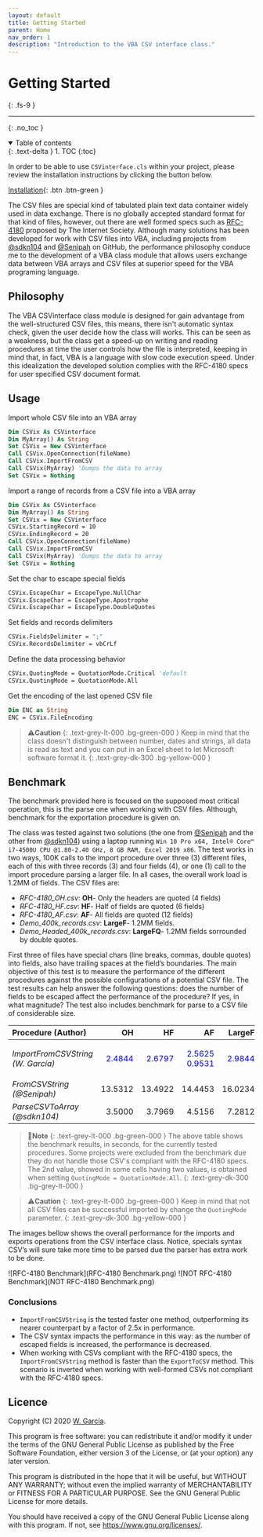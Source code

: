 ```yaml
---
layout: default
title: Getting Started
parent: Home
nav_order: 1
description: "Introduction to the VBA CSV interface class."
---
```


# Getting Started
{: .fs-9 }

---

{: .no_toc }

<details open markdown="block">
  <summary>
    Table of contents
  </summary>
  {: .text-delta }
1. TOC
{:toc}
</details>

In order to be able to use `CSVinterface.cls` within your project, please review the installation instructions by clicking the button below.

[Installation](https://ws-garcia.github.io/VBA-CSV-interface/home/installation.html){: .btn .btn-green }

The CSV files are special kind of tabulated plain text data container widely used in data exchange. There is no globally accepted standard format for that kind of files, however, out there are well formed specs such as [RFC-4180](https://www.ietf.org/rfc/rfc4180.txt) proposed by The Internet Society.
Although many solutions has been developed for work with CSV files into VBA, including projects from [@sdkn104](https://github.com/sdkn104/VBA-CSV) and [@Senipah](https://github.com/Senipah/VBA-Better-Array) on GitHub, the performance philosophy conduce me to the development of a VBA class module that allows users exchange data between VBA arrays and CSV files at superior speed for the VBA programing language.

## Philosophy
The VBA CSVinterface class module is designed for gain advantage from the well-structured CSV files, this means, there isn't automatic syntax check, given the user decide how the class will works. This can be seen as a weakness, but the class get a speed-up on writing and reading procedures at time the user controls how the file is interpreted, keeping in mind that, in fact, VBA is a language with slow code execution speed. Under this idealization the developed solution complies with the RFC-4180 specs for user specified CSV document format.

## Usage
Import whole CSV file into an VBA array

```vb
Dim CSVix As CSVinterface
Dim MyArray() As String
Set CSVix = New CSVinterface
Call CSVix.OpenConnection(fileName)
Call CSVix.ImportFromCSV
Call CSVix(MyArray) 'Dumps the data to array
Set CSVix = Nothing
```

Import a range of records from a CSV file into a VBA array

```vb
Dim CSVix As CSVinterface
Dim MyArray() As String
Set CSVix = New CSVinterface
CSVix.StartingRecord = 10
CSVix.EndingRecord = 20
Call CSVix.OpenConnection(fileName)
Call CSVix.ImportFromCSV
Call CSVix(MyArray) 'Dumps the data to array
Set CSVix = Nothing
```

Set the char to escape special fields

```vb
CSVix.EscapeChar = EscapeType.NullChar
CSVix.EscapeChar = EscapeType.Apostrophe
CSVix.EscapeChar = EscapeType.DoubleQuotes
```

Set fields and records delimiters

```vb
CSVix.FieldsDelimiter = ";"
CSVix.RecordsDelimiter = vbCrLf
```

Define the data processing behavior

```vb
CSVix.QuotingMode = QuotationMode.Critical 'default
CSVix.QuotingMode = QuotationMode.All
```

Get the encoding of the last opened CSV file

```vb
Dim ENC as String
ENC = CSVix.FileEncoding
```

>⚠️**Caution**
>{: .text-grey-lt-000 .bg-green-000 }
>Keep in mind that the class doesn't distinguish between number, dates and strings, all data is read as text and you can put in an Excel sheet to let Microsoft software format it.
{: .text-grey-dk-300 .bg-yellow-000 }

## Benchmark
The benchmark provided here is focused on the supposed most critical operation, this is the parse one when working with CSV files. Although, benchmark for the exportation procedure is given on. 

The class was tested against two solutions (the one from [@Senipah](https://github.com/Senipah/VBA-Better-Array) and the other from [@sdkn104](https://github.com/sdkn104/VBA-CSV)) using a laptop running `Win 10 Pro x64, Intel® Core™ i7-4500U CPU @1.80-2.40 GHz, 8 GB RAM, Excel 2019 x86`. The test works in two ways, 100K calls to the import procedure over three (3) different files, each of this with three records (3) and four fields (4), or one (1) call to the import procedure parsing a larger file. In all cases, the overall work load is 1.2MM of fields. The CSV files are:
* _RFC-4180_OH.csv_: **OH**- Only the headers are quoted (4 fields)
* _RFC-4180_HF.csv_: **HF**- Half of fields are quoted (6 fields)
* _RFC-4180_AF.csv_: **AF**- All fields are quoted (12 fields) 
* *Demo_400k_records.csv*: **LargeF**- 1.2MM fields.
* *Demo_Headed_400k_records.csv*: **LargeFQ**- 1.2MM fields sorrounded by double quotes.

First three of files have special chars (line breaks, commas, double quotes) into fields, also have trailing spaces at the field’s boundaries. The main objective of this test is to measure the performance of the different procedures against the possible configurations of a potential CSV file. The test results can help answer the following questions: does the number of fields to be escaped affect the performance of the procedure? If yes, in what magnitude? The test also includes benchmark for parse to a CSV file of considerable size.

<table>
<thead>
<tr>
<th style="text-align: left;"><strong>Procedure (Author)</strong></th>
<th style="text-align: right;"><strong>OH</strong></th>
<th style="text-align: right;"><strong>HF</strong></th>
<th style="text-align: right;"><strong>AF</strong></th>
<th style="text-align: right;"><strong>LargeF</strong></th>
<th style="text-align: right;"><strong>LargeFQ</strong></th>
</tr>
</thead>
<tbody>
<tr>
<td style="text-align: left;"><em>ImportFromCSVString<br>(W. García)</em></td>
<td style="text-align: right;"><p style="color:blue;">2.4844</p></td>
<td style="text-align: right;"><p style="color:blue;">2.6797</p></td>
<td style="text-align: right;"><p style="color:blue;">2.5625<br>0.9531</p></td>
<td style="text-align: right;"><p style="color:blue;">2.9844</p></td>
<td style="text-align: right;"><p style="color:blue;">4.3906<br>2.4844</p></td>
</tr>
<tr>
<td style="text-align: left;"><em>FromCSVString<br>(@Senipah)</em></td>
<td style="text-align: right;">13.5312</td>
<td style="text-align: right;">13.4922</td>
<td style="text-align: right;">14.4453</td>
<td style="text-align: right;">16.0234</td>
<td style="text-align: right;">22.3047</td>
</tr>
<tr>
<td style="text-align: left;"><em>ParseCSVToArray<br>(@sdkn104)</em></td>
<td style="text-align: right;">3.5000</td>
<td style="text-align: right;">3.7969</td>
<td style="text-align: right;">4.5156</td>
<td style="text-align: right;">7.2812</td>
<td style="text-align: right;">11.7422</td>
</tr>
</tbody>
</table>


>📝**Note**
>{: .text-grey-lt-000 .bg-green-000 }
>The above table shows the benchmark results, in seconds, for the currently tested procedures. Some projects were excluded from the benchmark due they do not handle those CSV's compliant with the RFC-4180 specs. The 2nd value, showed in some cells having two values, is obtained when setting `QuotingMode = QuotationMode.All`. 
{: .text-grey-dk-300 .bg-grey-lt-000 }

>⚠️**Caution**
>{: .text-grey-lt-000 .bg-green-000 }
>Keep in mind that not all CSV files can be successful imported by change the `QuotingMode` parameter.
{: .text-grey-dk-300 .bg-yellow-000 }

The images bellow shows the overall performance for the imports and exports operations from the CSV interface class. Notice, specials syntax CSV’s will sure take more time to be parsed due the parser has extra work to be done.

![RFC-4180 Benchmark](RFC-4180 Benchmark.png)
![NOT RFC-4180 Benchmark](NOT RFC-4180 Benchmark.png)

### Conclusions

- `ImportFromCSVString` is the tested faster one method, outperforming its nearer counterpart by a factor of 2.5x in performance.
- The CSV syntax impacts the performance in this way: as the number of escaped fields is increased, the performance is decreased.
- When working with CSVs compliant with the RFC-4180 specs, the `ImportFromCSVString` method is faster than the `ExportToCSV` method. This scenario is inverted when working with well-formed CSVs not compliant with the RFC-4180 specs.

## Licence
Copyright (C) 2020  [W. García](https://github.com/ws-garcia/VBA-CSV-interface/).

This program is free software: you can redistribute it and/or modify it under the terms of the GNU General Public License as published by the Free Software Foundation, either version 3 of the License, or (at your option) any later version.

This program is distributed in the hope that it will be useful, but WITHOUT ANY WARRANTY; without even the implied warranty of MERCHANTABILITY or FITNESS FOR A PARTICULAR PURPOSE.  See the GNU General Public License for more details.

You should have received a copy of the GNU General Public License along with this program.  If not, see <https://www.gnu.org/licenses/>.
